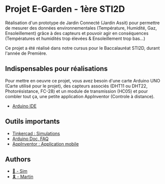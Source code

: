 # Projet E-Garden - 1ère STI2D

Réalisation d'un prototype de Jardin Connecté (Jardin Assit) pour permettre de mesurer des données environnementales (Température, Humidité, Gaz, Ensoleillement) grâce à des capteurs et pouvoir agir en conséquences (Températures et humidités trop élevées & Ensoleillement trop bas...)

Ce projet a été réalisé dans notre cursus pour le Baccalauréat STI2D, durant l'année de Première.



## Indispensables pour réalisations

Pour mettre en oeuvre ce projet, vous avez besoin d'une carte Arduino UNO (Carte utilisé pour le projet), des capteurs associés (DHT11 ou DHT22, Photorésistance, FC-28) et un module de transmission (HC05) et pour combler tout ça, une petite application AppInventor (Controle à distance).

- [Arduino IDE](https://www.arduino.cc/en/software)


## Outils importants

 - [Tinkercad : Simulations](https://www.tinkercad.com/)
 - [Arduino Doc, FAQ](https://www.arduino.cc/)
 - [AppInventor : Application mobile](https://appinventor.mit.edu/)


## Authors

- [🔆 - Sim](https://www.github.com/SimSim236)
- [🎗️ - Martin](https://www.github.com/Lutr4nn)
